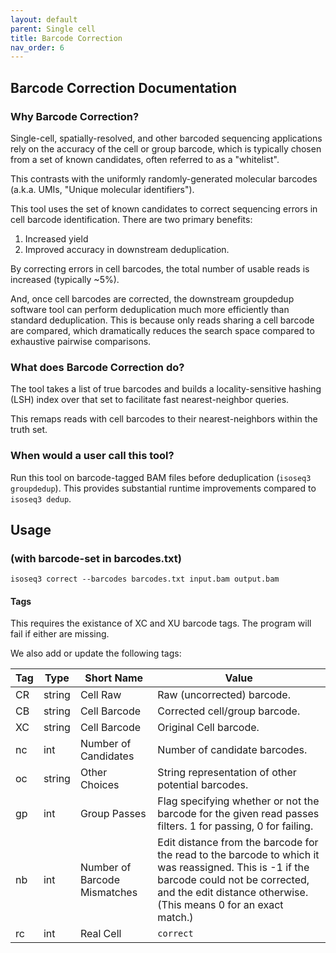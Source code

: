 ```yaml
---
layout: default
parent: Single cell
title: Barcode Correction
nav_order: 6
---
```


## Barcode Correction Documentation

### Why Barcode Correction?

Single-cell, spatially-resolved, and other barcoded sequencing applications
rely on the accuracy of the cell or group barcode, which is typically chosen from a set of
known candidates, often referred to as a "whitelist".

This contrasts with the uniformly randomly-generated molecular barcodes (a.k.a. UMIs, "Unique molecular identifiers").

This tool uses the set of known candidates to correct sequencing errors in cell barcode identification. There are two primary benefits:

1. Increased yield
2. Improved accuracy in downstream deduplication.

By correcting errors in cell barcodes, the total number of usable reads is increased (typically ~5%).

And, once cell barcodes are corrected, the downstream groupdedup software tool can perform deduplication much more efficiently
than standard deduplication. This is because only reads sharing a cell barcode are compared, which dramatically reduces the search space compared to exhaustive pairwise comparisons.

### What does Barcode Correction do?

The tool takes a list of true barcodes and builds a locality-sensitive hashing (LSH) index over that set to facilitate fast nearest-neighbor queries.

This remaps reads with cell barcodes to their nearest-neighbors within the truth set.

### When would a user call this tool?

Run this tool on barcode-tagged BAM files before deduplication (`isoseq3 groupdedup`).
This provides substantial runtime improvements compared to `isoseq3 dedup`.

## Usage

### (with barcode-set in barcodes.txt)
```
isoseq3 correct --barcodes barcodes.txt input.bam output.bam
```

#### Tags
This requires the existance of XC and XU barcode tags.
The program will fail if either are missing.

We also add or update the following tags:

| Tag | Type | Short Name | Value |
| --- | ---- | ---------- | ----- |
|CR| string  | Cell Raw | Raw (uncorrected) barcode. |
|CB| string  | Cell Barcode | Corrected cell/group barcode. |
|XC| string  | Cell Barcode | Original Cell barcode. |
|nc| int     | Number of Candidates | Number of candidate barcodes. |
|oc| string  | Other Choices | String representation of other potential barcodes. |
|gp| int     | Group Passes | Flag specifying whether or not the barcode for the given read passes filters. 1 for passing, 0 for failing. |
|nb| int     | Number of Barcode Mismatches | Edit distance from the barcode for the read to the barcode to which it was reassigned. This is -1 if the barcode could not be corrected, and the edit distance otherwise. (This means 0 for an exact match.) |
|rc| int     | Real Cell | `correct` | Predicted real cell. This is 1 if a read is predicted to come from a real cell and 0 if predicted to be a non-real cell. |


